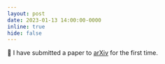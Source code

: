 ```yaml
---
layout: post
date: 2023-01-13 14:00:00-0000
inline: true
hide: false
---
```


:memo: I have submitted a paper to [arXiv](https://arxiv.org/abs/2301.05522) for the first time.
